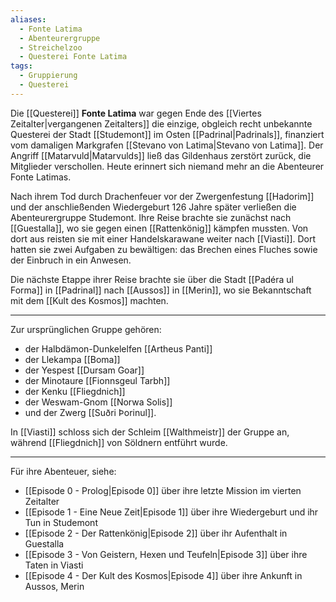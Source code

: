```yaml
---
aliases:
  - Fonte Latima
  - Abenteurergruppe
  - Streichelzoo
  - Questerei Fonte Latima
tags:
  - Gruppierung
  - Questerei
---
```

Die [[Questerei]] **Fonte Latima** war gegen Ende des [[Viertes Zeitalter|vergangenen Zeitalters]] die einzige, obgleich recht unbekannte Questerei der Stadt [[Studemont]] im Osten [[Padrinal|Padrinals]], finanziert vom damaligen Markgrafen [[Stevano von Latima|Stevano von Latima]]. Der Angriff [[Matarvuld|Matarvulds]] ließ das Gildenhaus zerstört zurück, die Mitglieder verschollen. Heute erinnert sich niemand mehr an die Abenteurer Fonte Latimas.

Nach ihrem Tod durch Drachenfeuer vor der Zwergenfestung [[Hadorim]] und der anschließenden Wiedergeburt 126 Jahre später verließen die Abenteurergruppe Studemont. Ihre Reise brachte sie zunächst nach [[Guestalla]], wo sie gegen einen [[Rattenkönig]] kämpfen mussten. Von dort aus reisten sie mit einer Handelskarawane weiter nach [[Viasti]]. Dort hatten sie zwei Aufgaben zu bewältigen: das Brechen eines Fluches sowie der Einbruch in ein Anwesen. 

Die nächste Etappe ihrer Reise brachte sie über die Stadt [[Padéra ul Forma]] in [[Padrinal]] nach [[Aussos]] in [[Merin]], wo sie Bekanntschaft mit dem [[Kult des Kosmos]] machten. 

---

Zur ursprünglichen Gruppe gehören:
- der Halbdämon-Dunkelelfen [[Artheus Panti]]
- der Llekampa [[Boma]]
- der Yespest [[Dursam Goar]]
- der Minotaure [[Fionnsgeul Tarbh]]
- der Kenku [[Fliegdnich]]
- der Weswam-Gnom [[Norwa Solis]]
- und der Zwerg [[Suðri Þorinul]].

In [[Viasti]] schloss sich der Schleim [[Walthmeistr]] der Gruppe an, während [[Fliegdnich]] von Söldnern entführt wurde. 

---

Für ihre Abenteuer, siehe:
- [[Episode 0 - Prolog|Episode 0]] über ihre letzte Mission im vierten Zeitalter
- [[Episode 1 - Eine Neue Zeit|Episode 1]] über ihre Wiedergeburt und ihr Tun in Studemont
- [[Episode 2 - Der Rattenkönig|Episode 2]] über ihr Aufenthalt in Guestalla
- [[Episode 3 - Von Geistern, Hexen und Teufeln|Episode 3]] über ihre Taten in Viasti
- [[Episode 4 - Der Kult des Kosmos|Episode 4]] über ihre Ankunft in Aussos, Merin 